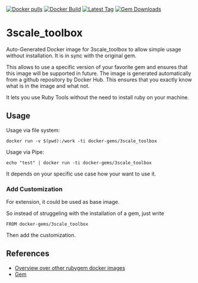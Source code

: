 [![Docker pulls](https://img.shields.io/docker/pulls/rubygem/3scale_toolbox.svg)](https://hub.docker.com/r/rubygem/3scale_toolbox/)
[![Docker Build](https://img.shields.io/docker/automated/rubygem/3scale_toolbox.svg)](https://hub.docker.com/r/rubygem/3scale_toolbox/)
[![Latest Tag](https://img.shields.io/github/tag/docker-rubygem/3scale_toolbox.svg)](https://hub.docker.com/r/rubygem/3scale_toolbox/)
[![Gem Downloads](https://img.shields.io/gem/dt/3scale_toolbox.svg)](https://rubygems.org/gems/3scale_toolbox/)
# 3scale_toolbox

Auto-Generated Docker image for 3scale_toolbox to allow simple usage without installation.
It is in sync with the original gem.

This allows to use a specific version of your favorite gem and ensures that this image will be supported in future.
The image is generated automatically from a github repository by Docker Hub.
This ensures that you exactly know what is in the image and what not.

It lets you use Ruby Tools without the need to install ruby on your machine.

## Usage

Usage via file system:

`docker run -v $(pwd):/work -ti docker-gems/3scale_toolbox`

Usage via Pipe:

`echo "test" | docker run -ti docker-gems/3scale_toolbox`

It depends on your specific use case how your want to use it.

### Add Customization

For extension, it could be used as base image.

So instead of struggeling with the installation of a gem, just write

`FROM docker-gems/3scale_toolbox`

Then add the customization.

## References

 - [Overview over other rubygem docker images](https://github.com/thinkbot/docker-rubygem)
 - [Gem](https://rubygems.org/gems/3scale_toolbox/)
